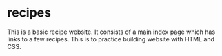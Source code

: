 # recipes
This is a basic recipe website. It consists of a main index page which has links to a few recipes.
This is to practice building website with HTML and CSS.
